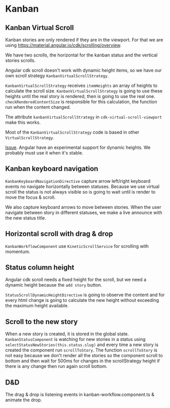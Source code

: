 # Kanban

## Kanban Virtual Scroll

Kanban stories are only rendered if they are in the viewport. For that we are using https://material.angular.io/cdk/scrolling/overview.

We have two scrolls, the horizontal for the kanban status and the vertical stories scrolls.

Angular cdk scroll doesn't work with dynamic height items, so we have our own scroll strategy `KanbanVirtualScrollStrategy`.

`KanbanVirtualScrollStrategy` receives `itemHeights` an array of heights to calculate the scroll size. `KanbanVirtualScrollStrategy` is going to use these heights until the real story is rendered, then is going to use the real one. `checkRenderedContentSize` is responsible for this calculation, the function run when the content changed.

The attribute `kanbanVirtualScrollStrategy` in `cdk-virtual-scroll-viewport` make this works.

Most of the `KanbanVirtualScrollStrategy` code is based in other `VirtualScrollStrategy`.

[Issue](https://github.com/angular/components/issues/10113). Angular have an experimental support for dynamic heights. We probably must use it when it's stable.

## Kanban keyboard navigation

`KanbanKeyboardNavigationDirective` capture arrow left/right keyboard events no navigate horizontally between statuses. Because we use virtual scroll the status is not always visible so is going to wait until is render to move the focus & scroll.

We also capture keyboard arrows to move between stories. When the user navigate between story in different statuses, we make a live announce with the new status title.

## Horizontal scroll with drag & drop

`KanbanWorkflowComponent` use `KineticScrollService` for scrolling with momentum.

## Status column height

Angular cdk scroll needs a fixed height for the scroll, but we need a dynamic height because the `add story` button.

`StatusScrollDynamicHeightDirective` is going to observe the content and for every html change is going to calculate the new height without exceeding the maximum height available.

## Scroll to the new story

When a new story is created, it is stored in the global state. `KanbanStatusComponent` is watching for new stories in a status using `selectStatusNewStories(this.status.slug)` and every time a new story is created the component run `scrollToStory`. The function `scrollToStory` is not easy because we don't render all the stories so the component scroll to bottom and then wait for 500ms for changes in the scrollStrategy height if there is any change then run again scroll bottom.

## D&D

The drag & drop is listening events in kanban-workflow.component.ts & animate the drop.
